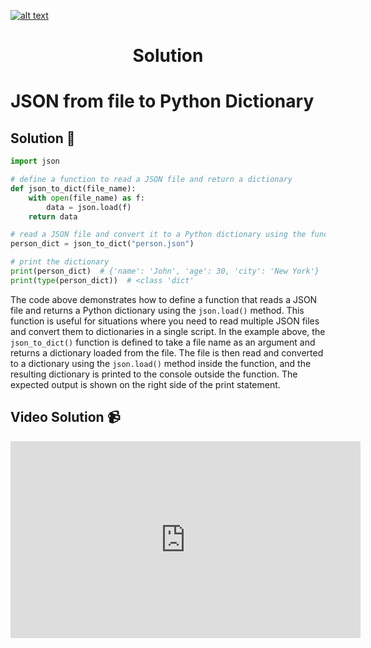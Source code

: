 <a href="https://www.core-code.io/">

![alt text](https://uploads-ssl.webflow.com/5eb2f56932c3562feab232e3/5f73550d00249e7e96c9f3de_Logo.png 'corecodeio')

</a>

<h1 align="center">Solution</h1>

# JSON from file to Python Dictionary

## Solution 🏁
    
```python
import json

# define a function to read a JSON file and return a dictionary
def json_to_dict(file_name):
    with open(file_name) as f:
        data = json.load(f)
    return data

# read a JSON file and convert it to a Python dictionary using the function
person_dict = json_to_dict("person.json")

# print the dictionary
print(person_dict)  # {'name': 'John', 'age': 30, 'city': 'New York'}
print(type(person_dict))  # <class 'dict'

```

The code above demonstrates how to define a function that reads a JSON file and returns a Python dictionary using the `json.load()` method. This function is useful for situations where you need to read multiple JSON files and convert them to dictionaries in a single script. In the example above, the `json_to_dict()` function is defined to take a file name as an argument and returns a dictionary loaded from the file. The file is then read and converted to a dictionary using the `json.load()` method inside the function, and the resulting dictionary is printed to the console outside the function. The expected output is shown on the right side of the print statement.

## Video Solution 📹

<iframe width="560" height="315" src="https://www.youtube.com/embed/iALKdLiL_qo" title="YouTube video player" frameborder="0" allow="accelerometer; autoplay; clipboard-write; encrypted-media; gyroscope; picture-in-picture; web-share" allowfullscreen></iframe>
